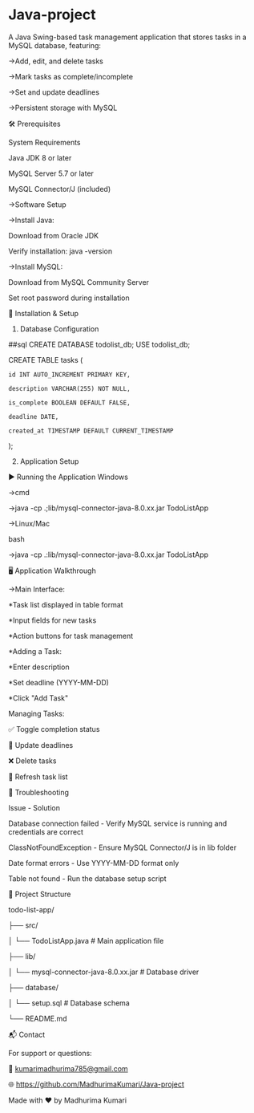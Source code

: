 # Java-project
A Java Swing-based task management application that stores tasks in a MySQL database, featuring:

->Add, edit, and delete tasks

->Mark tasks as complete/incomplete

->Set and update deadlines

->Persistent storage with MySQL




🛠️ Prerequisites

System Requirements

Java JDK 8 or later

MySQL Server 5.7 or later

MySQL Connector/J (included)




->Software Setup

->Install Java:

Download from Oracle JDK

Verify installation: java -version



->Install MySQL:

Download from MySQL Community Server

Set root password during installation



🚀 Installation & Setup

1. Database Configuration

##sql
CREATE DATABASE todolist_db;
USE todolist_db;

CREATE TABLE tasks (

    id INT AUTO_INCREMENT PRIMARY KEY,
    
    description VARCHAR(255) NOT NULL,
    
    is_complete BOOLEAN DEFAULT FALSE,
    
    deadline DATE,
    
    created_at TIMESTAMP DEFAULT CURRENT_TIMESTAMP
    
);



2. Application Setup

▶️ Running the Application
Windows

->cmd

->java -cp .;lib/mysql-connector-java-8.0.xx.jar TodoListApp

->Linux/Mac

bash

->java -cp .:lib/mysql-connector-java-8.0.xx.jar TodoListApp



🖥️ Application Walkthrough

->Main Interface:

*Task list displayed in table format

*Input fields for new tasks

*Action buttons for task management

*Adding a Task:

*Enter description

*Set deadline (YYYY-MM-DD)

*Click "Add Task"



Managing Tasks:

✅ Toggle completion status

📅 Update deadlines

❌ Delete tasks

🔄 Refresh task list




🔧 Troubleshooting

Issue	-  Solution

Database connection failed  -  Verify MySQL service is running and credentials are correct

ClassNotFoundException	-  Ensure MySQL Connector/J is in lib folder

Date format errors	-  Use YYYY-MM-DD format only

Table not found	-  Run the database setup script


📂 Project Structure

todo-list-app/

├── src/

│   └── TodoListApp.java       # Main application file

├── lib/

│   └── mysql-connector-java-8.0.xx.jar  # Database driver

├── database/

│   └── setup.sql              # Database schema

└── README.md




📬 Contact

For support or questions:

📧 kumarimadhurima785@gmail.com

🌐 https://github.com/MadhurimaKumari/Java-project



Made with ❤️ by Madhurima Kumari

